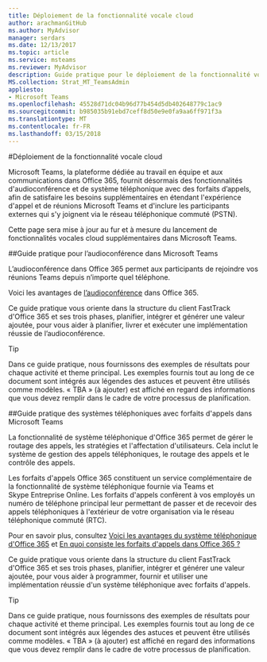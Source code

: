 ```yaml
---
title: Déploiement de la fonctionnalité vocale cloud
author: arachmanGitHub
ms.author: MyAdvisor
manager: serdars
ms.date: 12/13/2017
ms.topic: article
ms.service: msteams
ms.reviewer: MyAdvisor
description: Guide pratique pour le déploiement de la fonctionnalité vocale cloud dans Microsoft Teams.
MS.collection: Strat_MT_TeamsAdmin
appliesto:
- Microsoft Teams
ms.openlocfilehash: 45528d71dc04b96d77b454d5db402648779c1ac9
ms.sourcegitcommit: b985035b91ebd7ceff8d50e9e0fa9aa6ff971f3a
ms.translationtype: MT
ms.contentlocale: fr-FR
ms.lasthandoff: 03/15/2018
---
```

#<a name="cloud-voice-deployment"></a>Déploiement de la fonctionnalité vocale cloud

Microsoft Teams, la plateforme dédiée au travail en équipe et aux communications dans Office 365, fournit désormais des fonctionnalités d'audioconférence et de système téléphonique avec des forfaits d’appels, afin de satisfaire les besoins supplémentaires en étendant l'expérience d'appel et de réunions Microsoft Teams et d'inclure les participants externes qui s'y joignent via le réseau téléphonique commuté (PSTN).
 
Cette page sera mise à jour au fur et à mesure du lancement de fonctionnalités vocales cloud supplémentaires dans Microsoft Teams.


##<a name="practical-guidance-for-audio-conferencing-in-microsoft-teams"></a>Guide pratique pour l’audioconférence dans Microsoft Teams

L’audioconférence dans Office 365 permet aux participants de rejoindre vos réunions Teams depuis n’importe quel téléphone.

Voici les avantages de [l’audioconférence](https://go.microsoft.com/fwlink/?linkid=858992) dans Office 365.

Ce guide pratique vous oriente dans la structure du client FastTrack d'Office 365 et ses trois phases, planifier, intégrer et générer une valeur ajoutée, pour vous aider à planifier, livrer et exécuter une implémentation réussie de l’audioconférence.

> [!TIP]
> Dans ce guide pratique, nous fournissons des exemples de résultats pour chaque activité et theme principal. Les exemples fournis tout au long de ce document sont intégrés aux légendes des astuces et peuvent être utilisés comme modèles. « TBA » (à ajouter) est affiché en regard des informations que vous devez remplir dans le cadre de votre processus de planification.

##<a name="practical-guidance-for-phone-system-with-calling-plans-in-microsoft-teams"></a>Guide pratique des systèmes téléphoniques avec forfaits d'appels dans Microsoft Teams

La fonctionnalité de système téléphonique d'Office 365 permet de gérer le routage des appels, les stratégies et l'affectation d'utilisateurs. Cela inclut le système de gestion des appels téléphoniques, le routage des appels et le contrôle des appels.

Les forfaits d'appels Office 365 constituent un service complémentaire de la fonctionnalité de système téléphonique fournie via Teams et Skype Entreprise Online. Les forfaits d'appels confèrent à vos employés un numéro de téléphone principal leur permettant de passer et de recevoir des appels téléphoniques à l'extérieur de votre organisation via le réseau téléphonique commuté (RTC).

Pour en savoir plus, consultez [Voici les avantages du système téléphonique d'Office 365](https://support.office.com/article/Here-s-what-you-get-with-Phone-System-in-Office-365-bc9756d1-8a2f-42c4-98f6-afb17c29231c) et [En quoi consiste les forfaits d'appels dans Office 365 ?](https://support.office.com/article/What-are-Calling-Plans-in-Office-365-3dc773b9-95e0-4448-b2f1-887c54022429)

Ce guide pratique vous oriente dans la structure du client FastTrack d'Office 365 et ses trois phases, planifier, intégrer et générer une valeur ajoutée, pour vous aider à programmer, fournir et utiliser une implémentation réussie d'un système téléphonique avec forfaits d'appels.

> [!TIP]
> Dans ce guide pratique, nous fournissons des exemples de résultats pour chaque activité et theme principal. Les exemples fournis tout au long de ce document sont intégrés aux légendes des astuces et peuvent être utilisés comme modèles. « TBA » (à ajouter) est affiché en regard des informations que vous devez remplir dans le cadre de votre processus de planification.